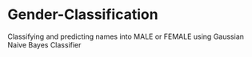 # Gender-Classification
Classifying and predicting names into MALE or FEMALE using Gaussian Naive Bayes Classifier
